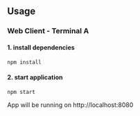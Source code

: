 ## Usage

### Web Client - Terminal A

#### 1. install dependencies

```
npm install
```

#### 2. start application

```
npm start
```

App will be running on http://localhost:8080
